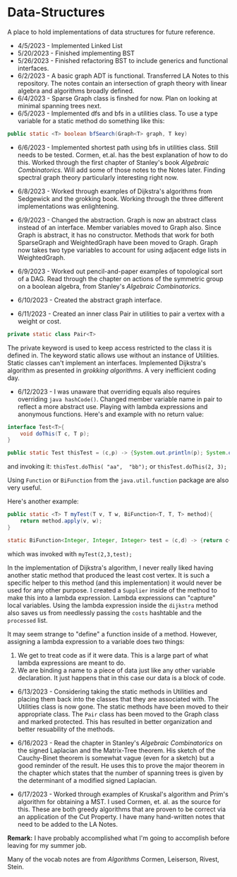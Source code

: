 # Data-Structures

A place to hold implementations of data structures for future reference.

* 4/5/2023 - Implemented Linked List
* 5/20/2023 - Finished implementing BST
* 5/26/2023 - Finished refactoring BST to include generics and functional interfaces.
* 6/2/2023 - A basic graph ADT is functional. Transferred LA Notes to this repository. The notes contain an intersection
of graph theory with linear algebra and algorithms broadly defined.
* 6/4/2023 - Sparse Graph class is finshed for now. Plan on looking at minimal spanning trees next.
* 6/5/2023 - Implemented dfs and bfs in a utilities class. To use a type variable for a static method do
something like this:

```java
public static <T> boolean bfSearch(Graph<T> graph, T key)
```
* 6/6/2023 - Implemented shortest path using bfs in utilities class. Still needs to be tested. Cormen, et.al.
has the best explanation of how to do this. Worked through the first chapter of Stanley's book *Algebraic
Combinatorics*. Will add some of those notes to the Notes later. Finding spectral graph theory particularly
interesting right now.

* 6/8/2023 - Worked through examples of Dijkstra's algorithms from Sedgewick and the grokking book. Working through
the three different implementations was enlightening.

* 6/9/2023 - Changed the abstraction. Graph is now an abstract class instead of an interface. Member variables
moved to Graph also. Since Graph is abstract, it has no constructor. Methods that work for both SparseGraph and
WeightedGraph have been moved to Graph. Graph now takes two type variables to account for using adjacent edge
lists in WeightedGraph.

* 6/9/2023 - Worked out pencil-and-paper examples of topological sort of a DAG. Read through the chapter on
actions of the symmetric group on a boolean algebra, from Stanley's *Algebraic Combinatorics*.

* 6/10/2023 - Created the abstract graph interface.

* 6/11/2023 - Created an inner class Pair in utilities to pair a vertex with a weight or cost.

```java
private static class Pair<T>
```
The private keyword is used to keep access restricted to the class it is defined in. The keyword static allows
use without an instance of Utilities. Static classes can't implement an interfaces. Implemented Dijkstra's
algorithm as presented in *grokking algorithms*. A very inefficient coding day.

* 6/12/2023 - I was unaware that overriding equals also requires overriding ```java hashCode()```. Changed member
variable name in pair to reflect a more abstract use. Playing with lambda expressions and anonymous functions.
Here's and example with no return value:

```java
interface Test<T>{
    void doThis(T c, T p);
}

public static Test thisTest = (c,p) -> {System.out.println(p); System.out.println(c);};
```

and invoking it: ```thisTest.doThis( "aa",  "bb");``` or ```thisTest.doThis(2, 3);```

Using ```Function``` or ```BiFunction``` from the ```java.util.function``` package are also very useful.

Here's another example:

```java
public static <T> T myTest(T v, T w, BiFunction<T, T, T> method){
    return method.apply(v, w);
}

static BiFunction<Integer, Integer, Integer> test = (c,d) -> {return c+d;};
```

which was invoked with ```myTest(2,3,test);```

In the implementation of Dijkstra's algorithm, I never really liked having another static method that
produced the least cost vertex. It is such a specific helper to this method (and this implementation) it would
never be used for any other purpose. I created a ```Supplier``` inside of the method to make this into a
lambda expression. Lambda expressions can "capture" local variables. Using the lambda expression inside the
```dijkstra``` method also saves us from needlessly passing the ```costs``` hashtable and the ```processed```
list.

It may seem strange to "define" a function inside of a method. However, assigning a lambda expression to a
variable does two things:

1. We get to treat code as if it were data. This is a large part of what lambda expressions are meant to do.
2. We are binding a name to a piece of data just like any other variable declaration. It just happens that in
this case our data is a block of code.

* 6/13/2023 - Considering taking the static methods in Utilities and placing them back into the classes that
they are associated with. The Utilities class is now gone. The static methods have been moved to their
appropriate class. The ```Pair``` class has been moved to the Graph class and marked protected. This has
resulted in better organization and better resuability of the methods.

* 6/16/2023 - Read the chapter in Stanley's *Algebraic Combinatorics* on the signed Laplacian and the Matrix-Tree
theorem. His sketch of the Cauchy-Binet theorem is somewhat vague (even for a sketch) but a good reminder of the
result. He uses this to prove the major theorem in the chapter which states that the number of spanning trees is
given by the determinant of a modified signed Laplacian.

* 6/17/2023 - Worked through examples of Kruskal's algorithm and Prim's algorithm for obtaining a MST. I used
Cormen, et. al. as the source for this. These are both greedy algorithms that are proven to be correct via an
application of the Cut Property. I have many hand-written notes that need to be added to the LA Notes.

**Remark:** I have probably accomplished what I'm going to accomplish before leaving for my summer job. 

Many of the vocab notes are from *Algorithms* Cormen, Leiserson, Rivest, Stein.
